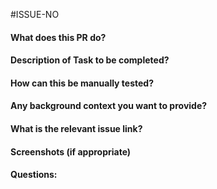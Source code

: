 #ISSUE-NO

#### What does this PR do?

#### Description of Task to be completed?

#### How can this be manually tested?

#### Any background context you want to provide?

#### What is the relevant issue link?

#### Screenshots (if appropriate)

#### Questions:
